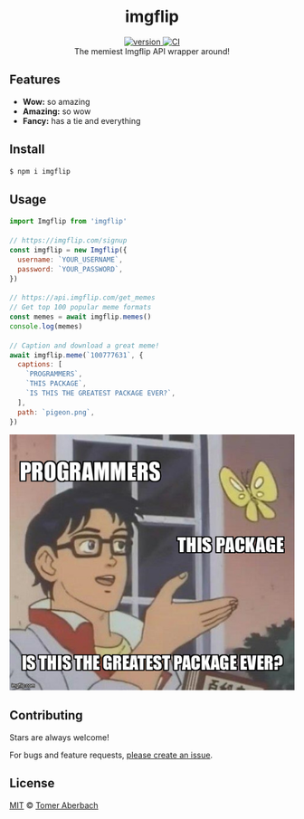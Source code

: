 <h1 align="center">
  imgflip
</h1>

<div align="center">
  <a href="https://npmjs.org/package/imgflip">
    <img src="https://badgen.net/npm/v/imgflip" alt="version" />
  </a>
  <a href="https://github.com/TomerAberbach/imgflip/actions">
    <img src="https://github.com/TomerAberbach/imgflip/workflows/CI/badge.svg" alt="CI" />
  </a>
</div>

<div align="center">
  The memiest Imgflip API wrapper around!
</div>

## Features

- **Wow:** so amazing
- **Amazing:** so wow
- **Fancy:** has a tie and everything

## Install

```sh
$ npm i imgflip
```

## Usage

```js
import Imgflip from 'imgflip'

// https://imgflip.com/signup
const imgflip = new Imgflip({
  username: `YOUR_USERNAME`,
  password: `YOUR_PASSWORD`,
})

// https://api.imgflip.com/get_memes
// Get top 100 popular meme formats
const memes = await imgflip.memes()
console.log(memes)

// Caption and download a great meme!
await imgflip.meme(`100777631`, {
  captions: [
    `PROGRAMMERS`,
    `THIS PACKAGE`,
    `IS THIS THE GREATEST PACKAGE EVER?`,
  ],
  path: `pigeon.png`,
})
```

![](./pigeon.png)

## Contributing

Stars are always welcome!

For bugs and feature requests,
[please create an issue](https://github.com/TomerAberbach/imgflip/issues/new).

## License

[MIT](https://github.com/TomerAberbach/imgflip/blob/main/license) ©
[Tomer Aberbach](https://github.com/TomerAberbach)
